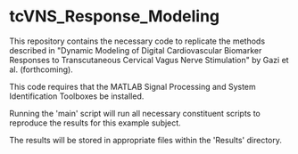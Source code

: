 # tcVNS_Response_Modeling
This repository contains the necessary code to replicate the methods described in "Dynamic Modeling of Digital Cardiovascular Biomarker Responses to Transcutaneous Cervical Vagus Nerve Stimulation" by Gazi et al. (forthcoming).

This code requires that the MATLAB Signal Processing and System Identification Toolboxes be installed.

Running the 'main' script will run all necessary constituent scripts to reproduce the results for this example subject.

The results will be stored in appropriate files within the 'Results' directory.
